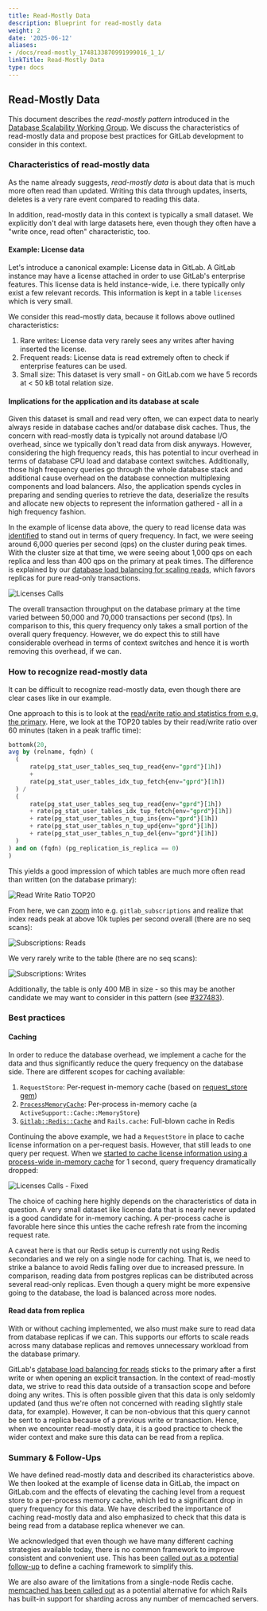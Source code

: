 ```yaml
---
title: Read-Mostly Data
description: Blueprint for read-mostly data
weight: 2
date: '2025-06-12'
aliases:
- /docs/read-mostly_1748133870991999016_1_1/
linkTitle: Read-Mostly Data
type: docs
---
```


## Read-Mostly Data

This document describes the *read-mostly pattern* introduced in the [Database Scalability Working Group](/handbook/company/working-groups/database-scalability/#read-mostly-data). We discuss the characteristics of read-mostly data and propose best practices for GitLab development to consider in this context.

### Characteristics of read-mostly data

As the name already suggests, *read-mostly data* is about data that is much more often read than updated. Writing this data through updates, inserts, deletes is a very rare event compared to reading this data.

In addition, read-mostly data in this context is typically a small dataset. We explicitly don't deal with large datasets here, even though they often have a "write once, read often" characteristic, too.

#### Example: License data

Let's introduce a canonical example: License data in GitLab. A GitLab instance may have a license attached in order to use GitLab's enterprise features. This license data is held instance-wide, i.e. there typically only exist a few relevant records. This information is kept in a table `licenses` which is very small.

We consider this read-mostly data, because it follows above outlined characteristics:

1. Rare writes: License data very rarely sees any writes after having inserted the license.
1. Frequent reads: License data is read extremely often to check if enterprise features can be used.
1. Small size: This dataset is very small - on GitLab.com we have 5 records at < 50 kB total relation size.

#### Implications for the application and its database at scale

Given this dataset is small and read very often, we can expect data to nearly always reside in database caches and/or database disk caches. Thus, the concern with read-mostly data is typically not around database I/O overhead, since we typically don't read data from disk anyways. However, considering the high frequency reads, this has potential to incur overhead in terms of database CPU load and database context switches. Additionally, those high frequency queries go through the whole database stack and additional cause overhead on the database connection multiplexing components and load balancers. Also, the application spends cycles in preparing and sending queries to retrieve the data, deserialize the results and allocate new objects to represent the information gathered - all in a high frequency fashion.

In the example of license data above, the query to read license data was [identified](https://gitlab.com/gitlab-org/gitlab/-/issues/292900) to stand out in terms of query frequency. In fact, we were seeing around 6,000 queries per second (qps) on the cluster during peak times. With the cluster size at that time, we were seeing about 1,000 qps on each replica and less than 400 qps on the primary at peak times. The difference is explained by our [database load balancing for scaling reads](https://gitlab.com/gitlab-org/gitlab/-/blob/master/ee/lib/gitlab/database/load_balancing.rb), which favors replicas for pure read-only transactions.

![Licenses Calls](/images/company/working-groups/database-scalability/read-mostly-licenses-calls.png)

The overall transaction throughput on the database primary at the time varied between 50,000 and 70,000 transactions per second (tps). In comparison to this, this query frequency only takes a small portion of the overall query frequency. However, we do expect this to still have considerable overhead in terms of context switches and hence it is worth removing this overhead, if we can.

### How to recognize read-mostly data

It can be difficult to recognize read-mostly data, even though there are clear cases like in our example.

One approach to this is to look at the [read/write ratio and statistics from e.g. the primary](https://dashboards.gitlab.net/goto/DNwjBl-NR?orgId=1). Here, we look at the TOP20 tables by their read/write ratio over 60 minutes (taken in a peak traffic time):

```sql
bottomk(20,
avg by (relname, fqdn) (
  (
      rate(pg_stat_user_tables_seq_tup_read{env="gprd"}[1h])
      +
      rate(pg_stat_user_tables_idx_tup_fetch{env="gprd"}[1h])
  ) /
  (
      rate(pg_stat_user_tables_seq_tup_read{env="gprd"}[1h])
      + rate(pg_stat_user_tables_idx_tup_fetch{env="gprd"}[1h])
      + rate(pg_stat_user_tables_n_tup_ins{env="gprd"}[1h])
      + rate(pg_stat_user_tables_n_tup_upd{env="gprd"}[1h])
      + rate(pg_stat_user_tables_n_tup_del{env="gprd"}[1h])
  )
) and on (fqdn) (pg_replication_is_replica == 0)
)
```

This yields a good impression of which tables are much more often read than written (on the database primary):

![Read Write Ratio TOP20](/images/company/working-groups/database-scalability/read-mostly-readwriteratio.png)

From here, we can [zoom](https://dashboards.gitlab.net/goto/sX_wflaNg?orgId=1) into e.g. `gitlab_subscriptions` and realize that index reads peak at above 10k tuples per second overall (there are no seq scans):

![Subscriptions: Reads](/images/company/working-groups/database-scalability/read-mostly-subscriptions-reads.png)

 We very rarely write to the table (there are no seq scans):

![Subscriptions: Writes](/images/company/working-groups/database-scalability/read-mostly-subscriptions-writes.png)

Additionally, the table is only 400 MB in size - so this may be another candidate we may want to consider in this pattern (see [#327483](https://gitlab.com/gitlab-org/gitlab/-/issues/327483)).

### Best practices

#### Caching

In order to reduce the database overhead, we implement a cache for the data and thus significantly reduce the query frequency on the database side. There are different scopes for caching available:

1. `RequestStore`: Per-request in-memory cache (based on [request_store gem](https://github.com/steveklabnik/request_store))
1. [`ProcessMemoryCache`](https://gitlab.com/gitlab-org/gitlab/blob/master/lib/gitlab/process_memory_cache.rb#L4): Per-process in-memory cache (a `ActiveSupport::Cache::MemoryStore`)
1. [`Gitlab::Redis::Cache`](https://gitlab.com/gitlab-org/gitlab/blob/master/lib/gitlab/redis/cache.rb) and `Rails.cache`: Full-blown cache in Redis

Continuing the above example, we had a `RequestStore` in place to cache license information on a per-request basis. However, that still leads to one query per request. When we [started to cache license information using a process-wide in-memory cache](https://gitlab.com/gitlab-org/gitlab/-/merge_requests/50318) for 1 second, query frequency dramatically dropped:

![Licenses Calls - Fixed](/images/company/working-groups/database-scalability/read-mostly-licenses-fixed.png)

The choice of caching here highly depends on the characteristics of data in question. A very small dataset like license data that is nearly never updated is a good candidate for in-memory caching. A per-process cache is favorable here since this unties the cache refresh rate from the incoming request rate.

A caveat here is that our Redis setup is currently not using Redis secondaries and we rely on a single node for caching. That is, we need to strike a balance to avoid Redis falling over due to increased pressure. In comparison, reading data from postgres replicas can be distributed across several read-only replicas. Even though a query might be more expensive going to the database, the load is balanced across more nodes.

#### Read data from replica

With or without caching implemented, we also must make sure to read data from database replicas if we can. This supports our efforts to scale reads across many database replicas and removes unnecessary workload from the database primary.

GitLab's [database load balancing for reads](https://gitlab.com/gitlab-org/gitlab/-/blob/master/ee/lib/gitlab/database/load_balancing.rb) sticks to the primary after a first write or when opening an explicit transaction. In the context of read-mostly data, we strive to read this data outside of a transaction scope and before doing any writes. This is often possible given that this data is only seldomly updated (and thus we're often not concerned with reading slightly stale data, for example). However, it can be non-obvious that this query cannot be sent to a replica because of a previous write or transaction. Hence, when we encounter read-mostly data, it is a good practice to check the wider context and make sure this data can be read from a replica.

### Summary & Follow-Ups

We have defined read-mostly data and described its characteristics above. We then looked at the example of license data in GitLab, the impact on GitLab.com and the effects of elevating the caching level from a request store to a per-process memory cache, which led to a significant drop in query frequency for this data. We have described the importance of caching read-mostly data and also emphasized to check that this data is being read from a database replica whenever we can.

We acknowledged that even though we have many different caching strategies available today, there is no common framework to improve consistent and convenient use. This has been [called out as a potential follow-up](https://gitlab.com/gitlab-com/www-gitlab-com/-/merge_requests/78560#note_550747741) to define a caching framework to simplify this.

We are also aware of the limitations from a single-node Redis cache. [memcached has been called out](https://gitlab.com/gitlab-com/www-gitlab-com/-/merge_requests/78560#note_558782471) as a potential alternative for which Rails has built-in support for sharding across any number of memcached servers.
